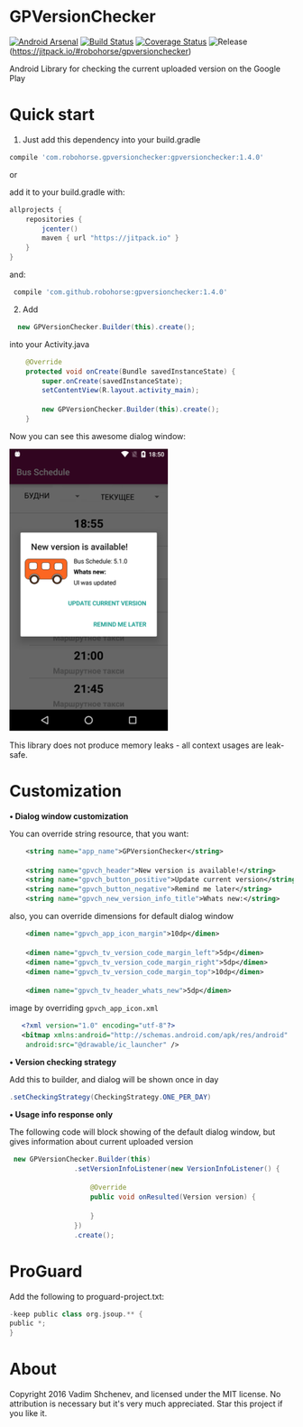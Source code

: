 # GPVersionChecker
[![Android Arsenal](https://img.shields.io/badge/Android%20Arsenal-GPVersionChecker-green.svg?style=true)](https://android-arsenal.com/details/1/3281)
[![Build Status](https://travis-ci.org/robohorse/gpversionchecker.svg?branch=master)](https://travis-ci.org/robohorse/gpversionchecker)
[![Coverage Status](https://coveralls.io/repos/github/robohorse/gpversionchecker/badge.svg)](https://coveralls.io/github/robohorse/gpversionchecker)
![Release](https://jitpack.io/v/robohorse/gpversionchecker.svg)
(https://jitpack.io/#robohorse/gpversionchecker)
<p>
Android Library for checking the current uploaded version on the Google Play
</p>

# Quick start

1) Just add this dependency into your build.gradle
```gradle
compile 'com.robohorse.gpversionchecker:gpversionchecker:1.4.0'
```

or

add it to your build.gradle with:
```gradle
allprojects {
    repositories {
        jcenter()
        maven { url "https://jitpack.io" }
    }
}
```
and:
```gradle
 compile 'com.github.robohorse:gpversionchecker:1.4.0'
```

2) Add 
```java 
  new GPVersionChecker.Builder(this).create();
```
into your Activity.java

```java
    @Override
    protected void onCreate(Bundle savedInstanceState) {
        super.onCreate(savedInstanceState);
        setContentView(R.layout.activity_main);
        
        new GPVersionChecker.Builder(this).create();
    }
```

Now you can see this awesome dialog window:
<p>
<img src="screen_dialog.png" height="500">
</p>

This library does not produce memory leaks - all context usages are leak-safe.

# Customization

<b>&#8226; Dialog window customization</b>

You can override string resource, that you want:
```xml
    <string name="app_name">GPVersionChecker</string>

    <string name="gpvch_header">New version is available!</string>
    <string name="gpvch_button_positive">Update current version</string>
    <string name="gpvch_button_negative">Remind me later</string>
    <string name="gpvch_new_version_info_title">Whats new:</string>
```
also, you can override dimensions for default dialog window
```xml
    <dimen name="gpvch_app_icon_margin">10dp</dimen>

    <dimen name="gpvch_tv_version_code_margin_left">5dp</dimen>
    <dimen name="gpvch_tv_version_code_margin_right">5dp</dimen>
    <dimen name="gpvch_tv_version_code_margin_top">10dp</dimen>

    <dimen name="gpvch_tv_header_whats_new">5dp</dimen>
```
image by overriding ```gpvch_app_icon.xml```
```xml
   <?xml version="1.0" encoding="utf-8"?>
   <bitmap xmlns:android="http://schemas.android.com/apk/res/android"
    android:src="@drawable/ic_launcher" />
```

<b>&#8226; Version checking strategy</b>

Add this to builder, and dialog will be shown once in day
```java
.setCheckingStrategy(CheckingStrategy.ONE_PER_DAY)
```

<b>&#8226; Usage info response only</b>

The following code will block showing of the default dialog window, but gives information about current uploaded version
```java
 new GPVersionChecker.Builder(this)
                .setVersionInfoListener(new VersionInfoListener() {
                   
                    @Override
                    public void onResulted(Version version) {
                        
                    }
                })
                .create();
```

# ProGuard
Add the following to proguard-project.txt:

```gradle
-keep public class org.jsoup.** {
public *;
}
```

# About
Copyright 2016 Vadim Shchenev, and licensed under the MIT license. No attribution is necessary but it's very much appreciated. Star this project if you like it.

